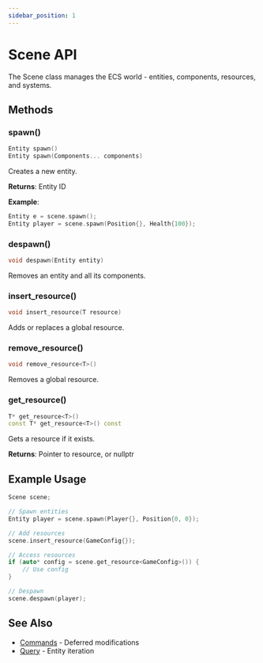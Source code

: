 ```yaml
---
sidebar_position: 1
---
```


# Scene API

The Scene class manages the ECS world - entities, components, resources, and systems.

## Methods

### spawn()

```cpp
Entity spawn()
Entity spawn(Components... components)
```

Creates a new entity.

**Returns**: Entity ID

**Example**:
```cpp
Entity e = scene.spawn();
Entity player = scene.spawn(Position{}, Health{100});
```

### despawn()

```cpp
void despawn(Entity entity)
```

Removes an entity and all its components.

### insert_resource()

```cpp
void insert_resource(T resource)
```

Adds or replaces a global resource.

### remove_resource()

```cpp
void remove_resource<T>()
```

Removes a global resource.

### get_resource()

```cpp
T* get_resource<T>()
const T* get_resource<T>() const
```

Gets a resource if it exists.

**Returns**: Pointer to resource, or nullptr

## Example Usage

```cpp
Scene scene;

// Spawn entities
Entity player = scene.spawn(Player{}, Position{0, 0});

// Add resources
scene.insert_resource(GameConfig{});

// Access resources
if (auto* config = scene.get_resource<GameConfig>()) {
    // Use config
}

// Despawn
scene.despawn(player);
```

## See Also

- [Commands](./commands.md) - Deferred modifications
- [Query](./query.md) - Entity iteration
